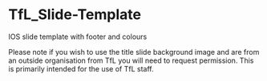 # TfL_Slide-Template
IOS slide template with footer and colours

Please note if you wish to use the title slide background image and are from an outside organisation from TfL you will need to request permission. This is primarily intended for the use of TfL staff.
